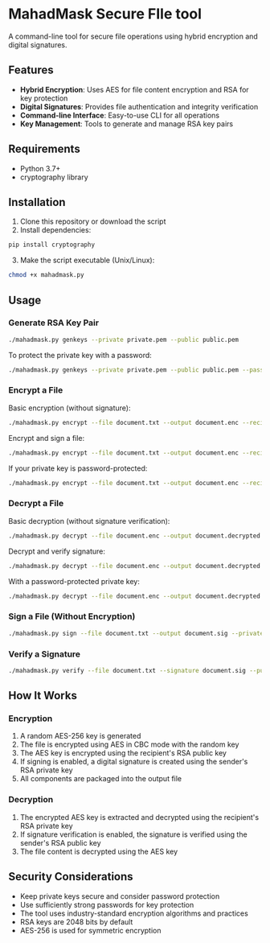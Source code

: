 # MahadMask Secure FIle tool

A command-line tool for secure file operations using hybrid encryption and digital signatures.

## Features

- **Hybrid Encryption**: Uses AES for file content encryption and RSA for key protection
- **Digital Signatures**: Provides file authentication and integrity verification
- **Command-line Interface**: Easy-to-use CLI for all operations
- **Key Management**: Tools to generate and manage RSA key pairs

## Requirements

- Python 3.7+
- cryptography library

## Installation

1. Clone this repository or download the script
2. Install dependencies:

```bash
pip install cryptography
```

3. Make the script executable (Unix/Linux):

```bash
chmod +x mahadmask.py
```

## Usage

### Generate RSA Key Pair

```bash
./mahadmask.py genkeys --private private.pem --public public.pem
```

To protect the private key with a password:

```bash
./mahadmask.py genkeys --private private.pem --public public.pem --password your_secure_password
```

### Encrypt a File

Basic encryption (without signature):

```bash
./mahadmask.py encrypt --file document.txt --output document.enc --recipient-key recipient_public.pem
```

Encrypt and sign a file:

```bash
./mahadmask.py encrypt --file document.txt --output document.enc --recipient-key recipient_public.pem --sign --private-key sender_private.pem
```

If your private key is password-protected:

```bash
./mahadmask.py encrypt --file document.txt --output document.enc --recipient-key recipient_public.pem --sign --private-key sender_private.pem --key-password your_password
```

### Decrypt a File

Basic decryption (without signature verification):

```bash
./mahadmask.py decrypt --file document.enc --output document.decrypted --private-key recipient_private.pem
```

Decrypt and verify signature:

```bash
./mahadmask.py decrypt --file document.enc --output document.decrypted --private-key recipient_private.pem --verify --sender-key sender_public.pem
```

With a password-protected private key:

```bash
./mahadmask.py decrypt --file document.enc --output document.decrypted --private-key recipient_private.pem --key-password your_password
```

### Sign a File (Without Encryption)

```bash
./mahadmask.py sign --file document.txt --output document.sig --private-key sender_private.pem
```

### Verify a Signature

```bash
./mahadmask.py verify --file document.txt --signature document.sig --public-key sender_public.pem
```

## How It Works

### Encryption

1. A random AES-256 key is generated
2. The file is encrypted using AES in CBC mode with the random key
3. The AES key is encrypted using the recipient's RSA public key
4. If signing is enabled, a digital signature is created using the sender's RSA private key
5. All components are packaged into the output file

### Decryption

1. The encrypted AES key is extracted and decrypted using the recipient's RSA private key
2. If signature verification is enabled, the signature is verified using the sender's RSA public key
3. The file content is decrypted using the AES key

## Security Considerations

- Keep private keys secure and consider password protection
- Use sufficiently strong passwords for key protection
- The tool uses industry-standard encryption algorithms and practices
- RSA keys are 2048 bits by default
- AES-256 is used for symmetric encryption
